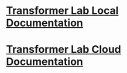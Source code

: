 # [Transformer Lab Local Documentation](/docs/intro)

# [Transformer Lab Cloud Documentation](/cloud/intro)